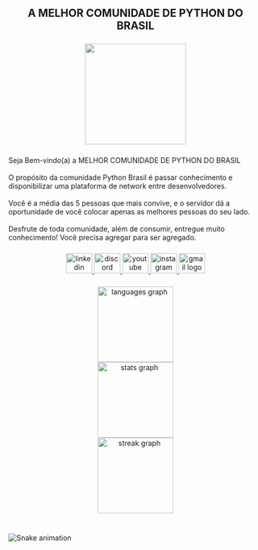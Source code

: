 <h2 align="center">A MELHOR COMUNIDADE DE PYTHON DO BRASIL</h2>

###

<div align="center">
  <img height="200" src="https://i.im.ge/2023/11/03/y1Jo3y.Como-colocar-gifs-ou-imagens-no-README-em-seus-projetos-no-GitHub.png"  />
</div>

###

<p align="left">Seja Bem-vindo(a) a MELHOR COMUNIDADE DE PYTHON DO BRASIL <br><br>O propósito da comunidade Python Brasil é passar conhecimento e disponibilizar uma plataforma de network entre desenvolvedores. <br><br>Você é a média das 5 pessoas que mais convive, e o servidor dá a oportunidade de você colocar apenas as melhores pessoas do seu lado.<br><br>Desfrute de toda comunidade, além de consumir, entregue muito conhecimento! Você precisa agregar para ser agregado.</p>

###

<div align="center">
  <a href="https://www.linkedin.com/company/comunidade-python-brasil" target="_blank">
    <img src="https://raw.githubusercontent.com/maurodesouza/profile-readme-generator/master/src/assets/icons/social/linkedin/default.svg" width="52" height="40" alt="linkedin logo"  />
  </a>
  <a href="https://discord.gg/Ju4XJt7m" target="_blank">
    <img src="https://raw.githubusercontent.com/maurodesouza/profile-readme-generator/master/src/assets/icons/social/discord/default.svg" width="52" height="40" alt="discord logo"  />
  </a>
  <a href="https://www.youtube.com/@Python_Brasil" target="_blank">
    <img src="https://raw.githubusercontent.com/maurodesouza/profile-readme-generator/master/src/assets/icons/social/youtube/default.svg" width="52" height="40" alt="youtube logo"  />
  </a>
  <a href="https://www.instagram.com/python_brasil/" target="_blank">
    <img src="https://raw.githubusercontent.com/maurodesouza/profile-readme-generator/master/src/assets/icons/social/instagram/default.svg" width="52" height="40" alt="instagram logo"  />
  </a>
  <a href="pythonbrasil@gmail.com" target="_blank">
    <img src="https://raw.githubusercontent.com/maurodesouza/profile-readme-generator/master/src/assets/icons/social/gmail/default.svg" width="52" height="40" alt="gmail logo"  />
  </a>
</div>

###

<div align="center">
  <img src="https://github-readme-stats.vercel.app/api/top-langs?username=python-brasil&locale=pt-br&hide_title=false&layout=compact&card_width=320&langs_count=5&theme=yeblu&hide_border=true&order=2" height="150" alt="languages graph" /> <br>
  <img src="https://github-readme-stats.vercel.app/api?username=python-brasil&hide_title=false&hide_rank=false&show_icons=true&include_all_commits=true&count_private=true&disable_animations=false&theme=yeblu&locale=pt-br&hide_border=true&order=1" height="150" alt="stats graph" /> <br>
  <img src="https://streak-stats.demolab.com?user=python-brasil&locale=pt-br&mode=daily&theme=yeblu&hide_border=true&border_radius=5&order=3" height="150" alt="streak graph"  />
</div>

###

<br clear="both">

<img src="https://raw.githubusercontent.com/python-brasil/output/snake.svg" alt="Snake animation" />

###

